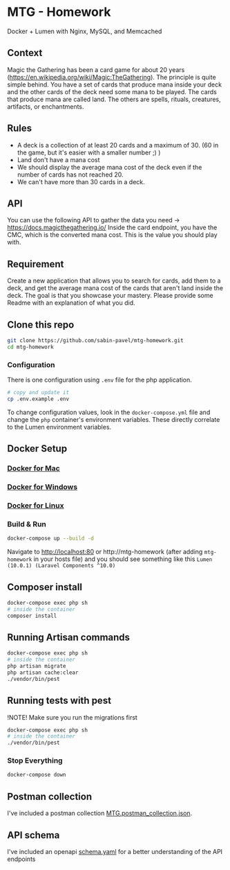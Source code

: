 # MTG - Homework 
Docker + Lumen with Nginx, MySQL, and Memcached

## Context

Magic the Gathering has been a card game for about 20 years (https://en.wikipedia.org/wiki/Magic:TheGathering). The principle is quite simple behind. You have a set of cards that produce mana inside your deck and the other cards of the deck need some mana to be played. The cards that produce mana are called land. The others are spells, rituals, creatures, artifacts, or enchantments.

## Rules

- A deck is a collection of at least 20 cards and a maximum of 30. (60 in the game, but it's easier with a smaller number ;) )
- Land don't have a mana cost
- We should display the average mana cost of the deck even if the number of cards has not reached 20.
- We can't have more than 30 cards in a deck.

## API

You can use the following API to gather the data you need → https://docs.magicthegathering.io/
Inside the card endpoint, you have the CMC, which is the converted mana cost. This is the value you should play with.

## Requirement

Create a new application that allows you to search for cards, add them to a deck, and get the average mana cost of the cards that aren't land inside the deck.
The goal is that you showcase your mastery. Please provide some Readme with an explanation of what you did.

## Clone this repo

```bash
git clone https://github.com/sabin-pavel/mtg-homework.git
cd mtg-homework
```

### Configuration

There is one configuration using `.env` file for the php application.

```sh
# copy and update it
cp .env.example .env
```

To change configuration values, look in the `docker-compose.yml` file and change the `php` container's environment variables. These directly correlate to the Lumen environment variables.

## Docker Setup

### [Docker for Mac](https://docs.docker.com/docker-for-mac/)

### [Docker for Windows](https://docs.docker.com/docker-for-windows/)

### [Docker for Linux](https://docs.docker.com/engine/installation/linux/)

### Build & Run

```bash
docker-compose up --build -d
```

Navigate to [http://localhost:80](http://localhost:80) or http://mtg-homework (after adding `mtg-homework` in your hosts file) and you should see something like this `Lumen (10.0.1) (Laravel Components ^10.0)`

## Composer install

```sh
docker-compose exec php sh
# inside the container
composer install
```

## Running Artisan commands

```sh
docker-compose exec php sh
# inside the container
php artisan migrate
php artisan cache:clear
./vendor/bin/pest
```

## Running tests with pest

!NOTE! Make sure you run the migrations first

```sh
docker-compose exec php sh
# inside the container
./vendor/bin/pest
```

### Stop Everything

```bash
docker-compose down
```

## Postman collection

I've included a postman collection [MTG.postman_collection.json](storage/app/public/MTG.postman_collection.json).

## API schema

I've included an openapi [schema.yaml](storage/app/public/schema.yaml) for a better understanding of the API endpoints
